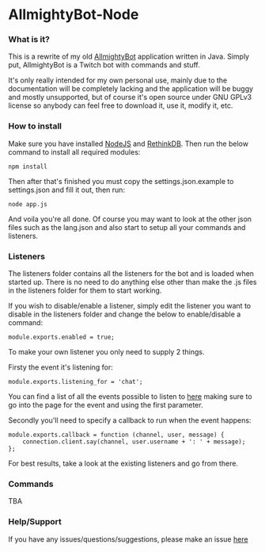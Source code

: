 AllmightyBot-Node
====================================

### What is it?
This is a rewrite of my old [AllmightyBot](https://github.com/RyanTheAllmighty/AllmightyBot) application written in Java. Simply put, AllmightyBot is a Twitch bot with commands and stuff.

It's only really intended for my own personal use, mainly due to the documentation will be completely lacking and the application will be buggy and mostly unsupported, but of course it's open source under GNU GPLv3 license so anybody can feel free to download it, use it, modify it, etc.

### How to install
Make sure you have installed [NodeJS](https://nodejs.org/) and [RethinkDB](http://rethinkdb.com/). Then run the below command to install all required modules:

```
npm install
```

Then after that's finished you must copy the settings.json.example to settings.json and fill it out, then run:

```
node app.js
```

And voila you're all done. Of course you may want to look at the other json files such as the lang.json and also start to setup all your commands and listeners.

### Listeners
The listeners folder contains all the listeners for the bot and is loaded when started up. There is no need to do anything else other than make the .js files in the listeners folder for them to start working.

If you wish to disable/enable a listener, simply edit the listener you want to disable in the listeners folder and change the below to enable/disable a command:

```
module.exports.enabled = true;
```

To make your own listener you only need to supply 2 things.

Firsty the event it's listening for:

```
module.exports.listening_for = 'chat';
```

You can find a list of all the events possible to listen to [here](https://github.com/twitch-irc/documentation/tree/master/03_Events) making sure to go into the page for the event and using the first parameter.

Secondly you'll need to specify a callback to run when the event happens:

```
module.exports.callback = function (channel, user, message) {
    connection.client.say(channel, user.username + ': ' + message);
};
```

For best results, take a look at the existing listeners and go from there.

### Commands
TBA

### Help/Support
If you have any issues/questions/suggestions, please make an issue [here](https://github.com/RyanTheAllmighty/AllmightyBot-Node/issues)